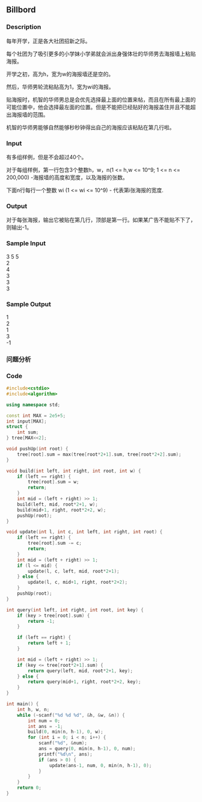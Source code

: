 ## Billbord

### Description
每年开学，正是各大社团招新之际。
 
每个社团为了吸引更多的小学妹小学弟就会派出身强体壮的华师男去海报墙上粘贴海报。
 
开学之初，高为h，宽为w的海报墙还是空的。
 
然后，华师男轮流粘贴高为1，宽为wi的海报。

贴海报时，机智的华师男总是会优先选择最上面的位置来帖，而且在所有最上面的可能位置中，他会选择最左面的位置。但是不能把已经贴好的海报盖住并且不能超出海报墙的范围。
 
机智的华师男能够自然能够秒秒钟得出自己的海报应该粘贴在第几行啦。

### Input
有多组样例，但是不会超过40个。
 
对于每组样例，第一行包含3个整数h，w，n(1 <= h,w <= 10^9; 1 <= n <= 200,000) -海报墙的高度和宽度，以及海报的张数。 

下面n行每行一个整数 wi (1 <= wi <= 10^9) -  代表第i张海报的宽度.

### Output
对于每张海报，输出它被贴在第几行，顶部是第一行。如果某广告不能贴不下了，则输出-1。

### Sample Input
3 5 5  
2  
4  
3  
3  
3  

### Sample Output
1  
2  
1  
3  
-1  

### 问题分析

### Code
```cpp
#include<cstdio>
#include<algorithm>

using namespace std;

const int MAX = 2e5+5;
int input[MAX];
struct {
    int sum;
} tree[MAX<<2];

void pushUp(int root) {
    tree[root].sum = max(tree[root*2+1].sum, tree[root*2+2].sum);
}

void build(int left, int right, int root, int w) {
    if (left == right) {
        tree[root].sum = w;
        return;
    }
    int mid = (left + right) >> 1;
    build(left, mid, root*2+1, w);
    build(mid+1, right, root*2+2, w);
    pushUp(root);
}

void update(int l, int c, int left, int right, int root) {
    if (left == right) {
        tree[root].sum -= c;
        return;
    }
    int mid = (left + right) >> 1;
    if (l <= mid) {
        update(l, c, left, mid, root*2+1);
    } else {
        update(l, c, mid+1, right, root*2+2);
    }
    pushUp(root);
}

int query(int left, int right, int root, int key) {
    if (key > tree[root].sum) {
        return -1;
    }

    if (left == right) {
        return left + 1;
    }

    int mid = (left + right) >> 1;
    if (key <= tree[root*2+1].sum) {
        return query(left, mid, root*2+1, key);
    } else {
        return query(mid+1, right, root*2+2, key);
    }
}

int main() {
    int h, w, n;
    while (~scanf("%d %d %d", &h, &w, &n)) {
        int num = 0;
        int ans = -1;
        build(0, min(n, h-1), 0, w);
        for (int i = 0; i < n; i++) {
            scanf("%d", &num);
            ans = query(0, min(n, h-1), 0, num);
            printf("%d\n", ans);
            if (ans > 0) {
                update(ans-1, num, 0, min(n, h-1), 0);
            }
        }
    }
    return 0;
}
```